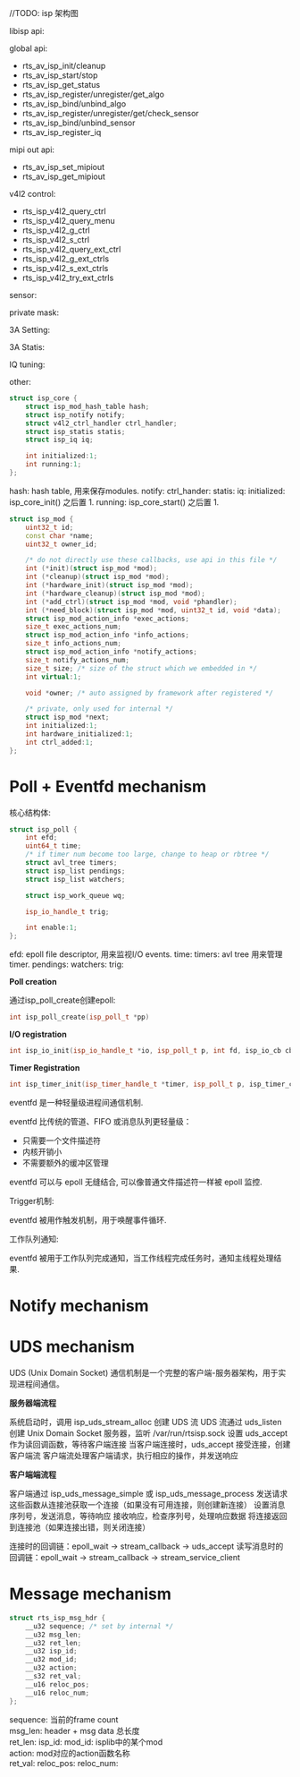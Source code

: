 //TODO: isp 架构图

libisp api:

global api:

- rts_av_isp_init/cleanup
- rts_av_isp_start/stop
- rts_av_isp_get_status
- rts_av_isp_register/unregister/get_algo
- rts_av_isp_bind/unbind_algo
- rts_av_isp_register/unregister/get/check_sensor
- rts_av_isp_bind/unbind_sensor
- rts_av_isp_register_iq

mipi out api:

- rts_av_isp_set_mipiout
- rts_av_isp_get_mipiout

v4l2 control:

- rts_isp_v4l2_query_ctrl
- rts_isp_v4l2_query_menu
- rts_isp_v4l2_g_ctrl
- rts_isp_v4l2_s_ctrl
- rts_isp_v4l2_query_ext_ctrl
- rts_isp_v4l2_g_ext_ctrls
- rts_isp_v4l2_s_ext_ctrls
- rts_isp_v4l2_try_ext_ctrls

sensor:

private mask:

3A Setting:

3A Statis:

IQ tuning:

other:

```c++
struct isp_core {
	struct isp_mod_hash_table hash;
	struct isp_notify notify;
	struct v4l2_ctrl_handler ctrl_handler;
	struct isp_statis statis;
	struct isp_iq iq;

	int initialized:1;
	int running:1;
};
```

hash: hash table, 用来保存modules.
notify:
ctrl_hander:
statis:
iq:
initialized: isp_core_init() 之后置 1.
running: isp_core_start() 之后置 1.

```c++
struct isp_mod {
	uint32_t id;
	const char *name;
	uint32_t owner_id;

	/* do not directly use these callbacks, use api in this file */
	int (*init)(struct isp_mod *mod);
	int (*cleanup)(struct isp_mod *mod);
	int (*hardware_init)(struct isp_mod *mod);
	int (*hardware_cleanup)(struct isp_mod *mod);
	int (*add_ctrl)(struct isp_mod *mod, void *phandler);
	int (*need_block)(struct isp_mod *mod, uint32_t id, void *data);
	struct isp_mod_action_info *exec_actions;
	size_t exec_actions_num;
	struct isp_mod_action_info *info_actions;
	size_t info_actions_num;
	struct isp_mod_action_info *notify_actions;
	size_t notify_actions_num;
	size_t size; /* size of the struct which we embedded in */
	int virtual:1;

	void *owner; /* auto assigned by framework after registered */

	/* private, only used for internal */
	struct isp_mod *next;
	int initialized:1;
	int hardware_initialized:1;
	int ctrl_added:1;
};
```

# Poll + Eventfd mechanism

核心结构体:

```c++
struct isp_poll {
	int efd;
	uint64_t time;
	/* if timer num become too large, change to heap or rbtree */
	struct avl_tree timers;
	struct isp_list pendings;
	struct isp_list watchers;

	struct isp_work_queue wq;

	isp_io_handle_t trig;

	int enable:1;
};
```

efd: epoll file descriptor, 用来监视I/O events.
time:
timers: avl tree 用来管理timer.
pendings:
watchers:
trig:

**Poll creation**

通过isp_poll_create创建epoll:

```c++
int isp_poll_create(isp_poll_t *pp)
```

**I/O registration**

```c++
int isp_io_init(isp_io_handle_t *io, isp_poll_t p, int fd, isp_io_cb cb)
```

**Timer Registration**

```c++
int isp_timer_init(isp_timer_handle_t *timer, isp_poll_t p, isp_timer_cb cb, void *data)
```

eventfd 是一种轻量级进程间通信机制.

eventfd 比传统的管道、FIFO 或消息队列更轻量级：

- 只需要一个文件描述符
- 内核开销小
- 不需要额外的缓冲区管理

eventfd 可以与 epoll 无缝结合, 可以像普通文件描述符一样被 epoll 监控.

Trigger机制:

eventfd 被用作触发机制，用于唤醒事件循环.

工作队列通知:

eventfd 被用于工作队列完成通知，当工作线程完成任务时，通知主线程处理结果.

# Notify mechanism

# UDS mechanism

UDS (Unix Domain Socket) 通信机制是一个完整的客户端-服务器架构，用于实现进程间通信。

**服务器端流程**

系统启动时，调用 isp_uds_stream_alloc 创建 UDS 流
UDS 流通过 uds_listen 创建 Unix Domain Socket 服务器，监听 /var/run/rtsisp.sock
设置 uds_accept 作为读回调函数，等待客户端连接
当客户端连接时，uds_accept 接受连接，创建客户端流
客户端流处理客户端请求，执行相应的操作，并发送响应

**客户端端流程**

客户端通过 isp_uds_message_simple 或 isp_uds_message_process 发送请求
这些函数从连接池获取一个连接（如果没有可用连接，则创建新连接）
设置消息序列号，发送消息，等待响应
接收响应，检查序列号，处理响应数据
将连接返回到连接池（如果连接出错，则关闭连接）

连接时的回调链：epoll_wait → stream_callback → uds_accept
读写消息时的回调链：epoll_wait → stream_callback → stream_service_client

# Message mechanism

```c++
struct rts_isp_msg_hdr {
	__u32 sequence; /* set by internal */
	__u32 msg_len;
	__u32 ret_len;
	__u32 isp_id;
	__u32 mod_id;
	__u32 action;
	__s32 ret_val;
	__u16 reloc_pos;
	__u16 reloc_num;
};
```

sequence: 当前的frame count  
msg_len: header + msg data 总长度  
ret_len:
isp_id:
mod_id: isplib中的某个mod  
action: mod对应的action函数名称  
ret_val:
reloc_pos:
reloc_num:
